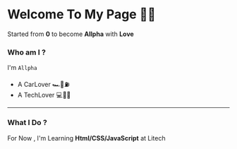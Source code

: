 # Welcome To My Page 👋🏼

Started from __0__ to become __Allpha__ with __Love__

### Who am I ? 

I'm `Allpha` 

* A CarLover 🏎🚥⛽️
* A TechLover 💻📡📱

*********************************************************
### What I Do ?

For Now , I'm Learning **Html/CSS/JavaScript** at Litech 
